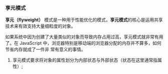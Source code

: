 ### 享元模式

**享元（flyweight）** 模式是一种用于性能优化的模式，**享元模式**的核心是运用共享技术来有效支持大量细粒度的对象。

如果系统中因为创建了大量类似的对象而导致内存占用过高，享元模式就非常有用了。在
JavaScript 中，浏览器特别是移动端的浏览器分配的内存并不算多，如何节省内存就成了一件非
常有意义的事情。

1. 享元模式要求将对象的属性划分为内部状态与外部状态（状态在这里通常指属性）;